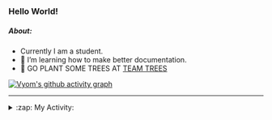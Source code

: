 ### Hello World!

##### About:
- Currently I am a student.
- 🌱 I’m learning how to make better documentation.
- 🌱 GO PLANT SOME TREES AT [TEAM TREES](https://teamtrees.org/)

[![Vyom's github activity graph](https://activity-graph.herokuapp.com/graph?username=Vyvy-vi)](https://github.com/ashutosh00710/github-readme-activity-graph)

---
<details>
  <summary>:zap: My Activity:</summary>
  
<!--START_SECTION:waka-->
![Code Time](http://img.shields.io/badge/Code%20Time-974%20hrs%2038%20mins-blue)

**I'm a Night 🦉** 

```text
🌞 Morning    97 commits     ███░░░░░░░░░░░░░░░░░░░░░░   13.7% 
🌆 Daytime    174 commits    ██████░░░░░░░░░░░░░░░░░░░   24.58% 
🌃 Evening    229 commits    ████████░░░░░░░░░░░░░░░░░   32.34% 
🌙 Night      208 commits    ███████░░░░░░░░░░░░░░░░░░   29.38%

```
📅 **I'm Most Productive on Sunday** 

```text
Monday       100 commits    ███░░░░░░░░░░░░░░░░░░░░░░   14.12% 
Tuesday      115 commits    ████░░░░░░░░░░░░░░░░░░░░░   16.24% 
Wednesday    89 commits     ███░░░░░░░░░░░░░░░░░░░░░░   12.57% 
Thursday     104 commits    ███░░░░░░░░░░░░░░░░░░░░░░   14.69% 
Friday       107 commits    ███░░░░░░░░░░░░░░░░░░░░░░   15.11% 
Saturday     76 commits     ██░░░░░░░░░░░░░░░░░░░░░░░   10.73% 
Sunday       117 commits    ████░░░░░░░░░░░░░░░░░░░░░   16.53%

```


📊 **This Week I Spent My Time On** 

```text
🔥 Editors: 
VS Code                  19 hrs 52 mins      █████████████████████████   100.0%

🐱‍💻 Projects: 
attendance-management-sys12 hrs              ███████████████░░░░░░░░░░   60.4% 
CSF                      3 hrs 26 mins       ████░░░░░░░░░░░░░░░░░░░░░   17.3% 
credifi                  1 hr 26 mins        █░░░░░░░░░░░░░░░░░░░░░░░░   7.24% 
thirdweb-auth-next       1 hr 19 mins        █░░░░░░░░░░░░░░░░░░░░░░░░   6.63% 
itosp-hackathon          59 mins             █░░░░░░░░░░░░░░░░░░░░░░░░   4.97%

```


 Last Updated on 19/11/2022 03:22:01 UTC
<!--END_SECTION:waka-->
</details>
